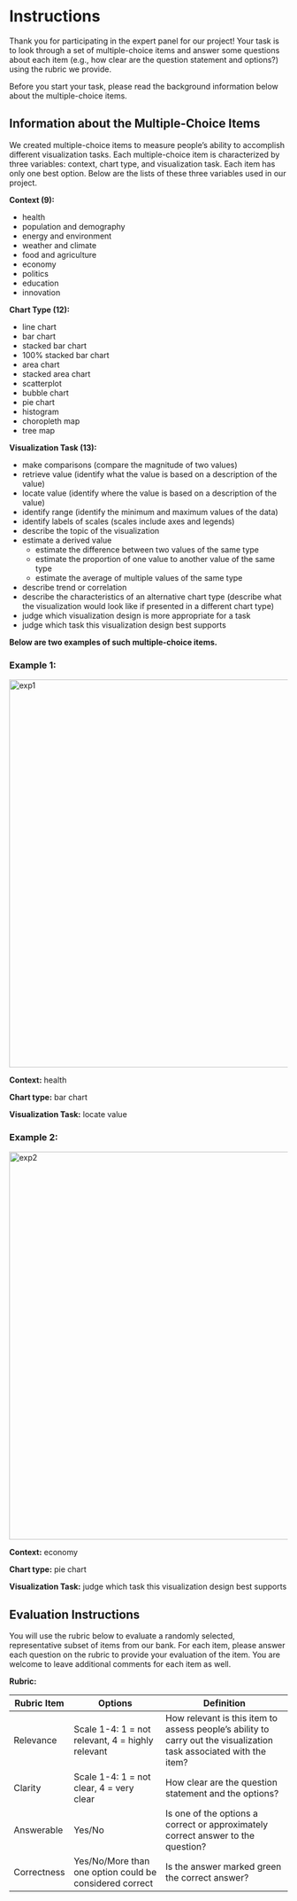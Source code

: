 # Instructions

Thank you for participating in the expert panel for our project! Your task is to look through a set of multiple-choice items and answer some questions about each item (e.g., how clear are the question statement and options?) using the rubric we provide.

Before you start your task, please read the background information below about the multiple-choice items.

## Information about the Multiple-Choice Items

We created multiple-choice items to measure people’s ability to accomplish different visualization tasks. Each multiple-choice item is characterized by three variables: context, chart type, and visualization task. Each item has only one best option. Below are the lists of these three variables used in our project.

**Context (9):**

- health
- population and demography
- energy and environment
- weather and climate
- food and agriculture
- economy
- politics
- education
- innovation

**Chart Type (12):**

- line chart
- bar chart
- stacked bar chart
- 100% stacked bar chart
- area chart
- stacked area chart
- scatterplot
- bubble chart
- pie chart
- histogram
- choropleth map
- tree map

**Visualization Task (13):**

- make comparisons (compare the magnitude of two values)
- retrieve value (identify what the value is based on a description of the value)
- locate value (identify where the value is based on a description of the value)
- identify range (identify the minimum and maximum values of the data)
- identify labels of scales (scales include axes and legends)
- describe the topic of the visualization
- estimate a derived value
  - estimate the difference between two values of the same type
  - estimate the proportion of one value to another value of the same type
  - estimate the average of multiple values of the same type
- describe trend or correlation
- describe the characteristics of an alternative chart type (describe what the visualization would look like if presented in a different chart type)
- judge which visualization design is more appropriate for a task
- judge which task this visualization design best supports

**Below are two examples of such multiple-choice items.**

### Example 1:
<img src="https://i.ibb.co/tmdWTNm/Screenshot-2024-03-01-at-10-01-21-PM.png" alt="exp1" width="700">

**Context:** health

**Chart type:** bar chart

**Visualization Task:** locate value

### Example 2:

<img src="https://i.ibb.co/MGmTKfh/Screenshot-2024-03-01-at-10-09-25-PM.png" alt="exp2" width="700">

**Context:** economy

**Chart type:** pie chart

**Visualization Task:** judge which task this visualization design best supports

## Evaluation Instructions

You will use the rubric below to evaluate a randomly selected, representative subset of items from our bank. For each item, please answer each question on the rubric to provide your evaluation of the item. You are welcome to leave additional comments for each item as well.

**Rubric:**

| Rubric Item | Options | Definition |
| ----------- | ----------- | ----------- |
| Relevance | Scale 1-4: 1 = not relevant, 4 = highly relevant | How relevant is this item to assess people’s ability to carry out the visualization task associated with the item? |
| Clarity | Scale 1-4: 1 = not clear, 4 = very clear | How clear are the question statement and the options? |
| Answerable | Yes/No | Is one of the options a correct or approximately correct answer to the question? |
| Correctness | Yes/No/More than one option could be considered correct | Is the answer marked green the correct answer? |